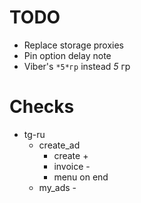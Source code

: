 # TODO

- Replace storage proxies
- Pin option delay note
- Viber's `*5*гр` instead *5* гр

# Checks

- tg-ru
  - create_ad
    - create +
    - invoice -
    - menu on end
  - my_ads -
